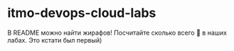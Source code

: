 # itmo-devops-cloud-labs

В README можно найти жирафов!
Посчитайте сколько всего 🦒 в наших лабах. Это кстати был первый)
